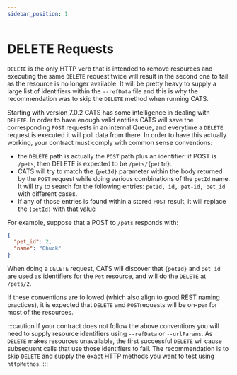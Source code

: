 ```yaml
---
sidebar_position: 1
---
```


# DELETE Requests
`DELETE` is the only HTTP verb that is intended to remove resources and executing the same `DELETE` request twice will result in the second one to fail as the resource is no longer available.
It will be pretty heavy to supply a large list of identifiers within the `--refData` file and this is why the recommendation was to skip the `DELETE` method when running CATS.

Starting with version 7.0.2 CATS has some intelligence in dealing with `DELETE`. In order to have enough valid entities CATS will save the corresponding `POST` requests in an internal Queue, and
everytime a `DELETE` request is executed it will poll data from there. In order to have this actually working, your contract must comply with common sense conventions:

- the `DELETE` path is actually the `POST` path plus an identifier: if POST is `/pets`, then DELETE is expected to be `/pets/{petId}`.
- CATS will try to match the `{petId}` parameter within the body returned by the `POST` request while doing various combinations of the `petId` name. It will try to search for the following entries: `petId, id, pet-id, pet_id` with different cases.
- If any of those entries is found within a stored `POST` result, it will replace the `{petId}` with that value

For example, suppose that a POST to `/pets` responds with:

```json
{
  "pet_id": 2,
  "name": "Chuck"
}
```

When doing a `DELETE` request, CATS will discover that `{petId}` and `pet_id` are used as identifiers for the `Pet` resource, and will do the `DELETE` at `/pets/2`.

If these conventions are followed (which also align to good REST naming practices), it is expected that `DELETE` and `POST`requests will be on-par for most of the resources.

:::caution
If your contract does not follow the above conventions you will need to supply resource identifiers using `--refData` or `--urlParams`. 
As `DELETE` makes resources unavailable, the first successful `DELETE` wil cause subsequent calls that use those identifiers to fail. 
The recommendation is to skip `DELETE` and supply the exact HTTP methods you want to test using `--httpMethos`.
:::
